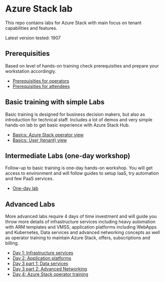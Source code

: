# Azure Stack lab
This repo contains labs for Azure Stack with main focus on tenant capabilities and features.

Latest version tested: 1907

## Prerequisities
Based on level of hands-on training check prerequisities and prepare your workstation accordingly.

- [Prerequisities for operators](./Prerequisities.md)
- [Prerequisities for attendees](./Prerequisities.md)

## Basic training with simple Labs
Basic training is designed for business decision makers, but also as introduction for technical staff. Includes a lot of demos and very simple hands-on lab to get basic experience with Azure Stack Hub.

- [Basics: Azure Stack operator view](./BasicsOperator.md)
- [Basics: User (tenant) view](./BasicsUser.md)

## Intermediate Labs (one-day workshop)
Follow-up to basic training is one-day hands-on workshop. You will get access to environment and will follow guides to setup IaaS, try automation and few PaaS services.

- [One-day lab](./OneDayLab.md)

## Advanced Labs
More advanced labs require 4 days of time investment and will guide you throw more details of infrastructure services including heavy automation with ARM templates and VMSS, application platforms including WebApps and Kubernetes, Data services and advanced networking concepts as well as operator training to maintain Azure Stack, offers, subscriptions and billing.

- [Day 1: Infrastructure services](./InfrastructureServices.md)
- [Day 2: Application platforms](./ApplicationPlatforms.md)
- [Day 3 part 1: Data services](./DataServices.md)
- [Day 3 part 2: Advanced Networking](./AdvancedNetworking.md)
- [Day 4: Azure Stack operator training](./Operator.md)